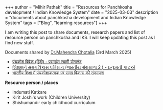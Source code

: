 +++
author = "Mihir Pathak"
title = "Resources for Panchkosha development / Indian Knowledge System"
date = "2025-03-03"
description = "documents about panchkosha development and Indian Knowledge System"
tags = ["Blog", "learning resources"]
+++

I am writing this post to share documents, research papers and list of resource person on panchkosha and IKS. I will keep updating this post as I find new stuff. 

Documents shared by [Dr.Mahendra Chotalia](http://www.kedithepath.org/trustees.aspx) (3rd March 2025)

- [पंचकोश विवेक (हिंदी) - परमहंस स्वामी योगानंद ](https://drive.google.com/file/d/1eNSHsGTBIrxBp142cYExXT_cPMgsdBb4/view?usp=sharing)
- [શિક્ષણનું સમગ્રવિકાસ પ્રતિમાન (ભારતીય ગ્રંથમાળા 2 ) - ઇન્દુમતી કાટકરે ](https://drive.google.com/file/d/1EjhcFzdchJOiqKva9SK-ULZjZu28wx1N/view?usp=sharing)
- [भारतीय शिक्षा में पंचकोशाकत्मक एवं समग्र विकास की संकल्पना ](https://drive.google.com/file/d/10Lf1Z-Vp-iHODG3-YFMVA6O5MaNNpo_S/view?usp=sharing)

**Resource person / places**

- Indumati Katkare
- Kirit Joshi's work (Children University)
- Shishumandir early childhood curriculum 

